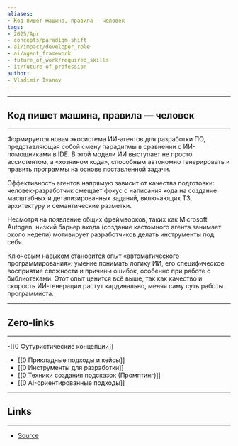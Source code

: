 ```yaml
---
aliases: 
- Код пишет машина, правила — человек 
tags:
- 2025/Apr
- concepts/paradigm_shift
- ai/impact/developer_role
- ai/agent_framework
- future_of_work/required_skills
- it/future_of_profession
author:
- Vladimir Ivanov
---
```

-----
##  Код пишет машина, правила — человек 
-----
Формируется новая экосистема ИИ-агентов для разработки ПО, представляющая собой смену парадигмы в сравнении с ИИ-помощниками в IDE. В этой модели ИИ выступает не просто ассистентом, а «хозяином кода», способным автономно генерировать и править программы на основе поставленной задачи.

Эффективность агентов напрямую зависит от качества подготовки: человек-разработчик смещает фокус с написания кода на создание масштабных и детализированных заданий, включающих ТЗ, архитектуру и семантические разметки. 

Несмотря на появление общих фреймворков, таких как Microsoft Autogen, низкий барьер входа (создание кастомного агента занимает около недели) мотивирует разработчиков делать инструменты под себя.

Ключевым навыком становится опыт «автоматического программирования»: умение понимать логику ИИ, его специфическое восприятие сложности и причины ошибок, особенно при работе с библиотеками. Этот опыт ценится всё выше, так как качество и скорость ИИ-генерации растут кардинально, меняя саму суть работы программиста.

---
## Zero-links
---
-[[0 Футуристические концепции]]
- [[0 Прикладные подходы и кейсы]]
- [[0 Инструменты для разработки]]
- [[0 Техники создания подсказок (Промптинг)]]
- [[0 AI-ориентированные подходы]]

---
## Links
---
- [Source](https://t.me/turboproject/1629)